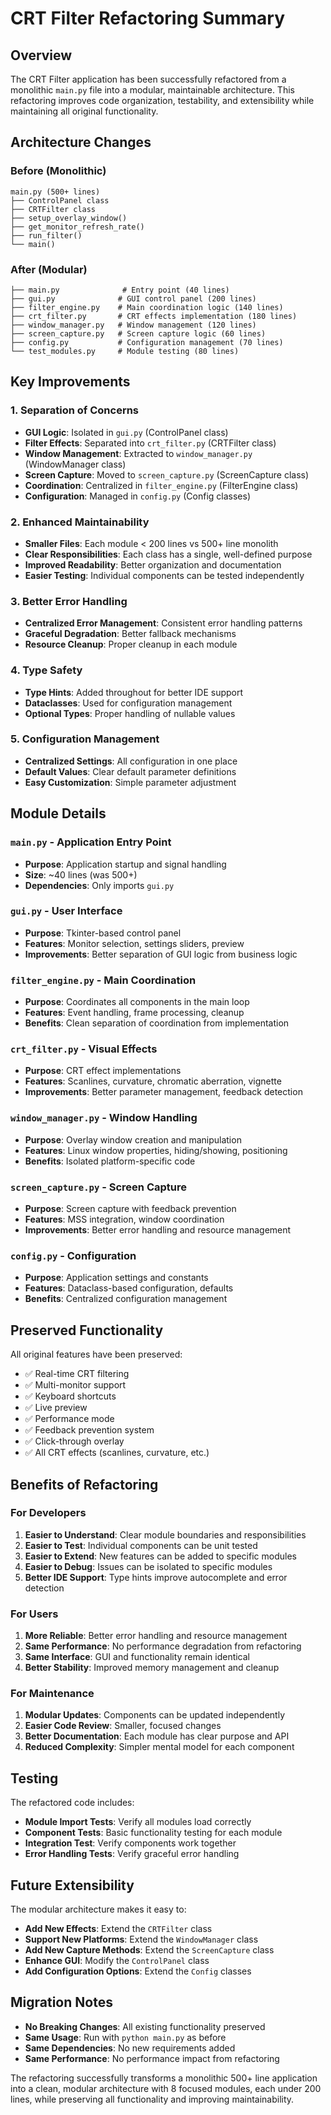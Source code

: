 # CRT Filter Refactoring Summary

## Overview

The CRT Filter application has been successfully refactored from a monolithic `main.py` file into a modular, maintainable architecture. This refactoring improves code organization, testability, and extensibility while maintaining all original functionality.

## Architecture Changes

### Before (Monolithic)
```
main.py (500+ lines)
├── ControlPanel class
├── CRTFilter class  
├── setup_overlay_window()
├── get_monitor_refresh_rate()
├── run_filter()
└── main()
```

### After (Modular)
```
├── main.py              # Entry point (40 lines)
├── gui.py              # GUI control panel (200 lines)
├── filter_engine.py    # Main coordination logic (140 lines)
├── crt_filter.py       # CRT effects implementation (180 lines)
├── window_manager.py   # Window management (120 lines)
├── screen_capture.py   # Screen capture logic (60 lines)
├── config.py           # Configuration management (70 lines)
└── test_modules.py     # Module testing (80 lines)
```

## Key Improvements

### 1. **Separation of Concerns**
- **GUI Logic**: Isolated in `gui.py` (ControlPanel class)
- **Filter Effects**: Separated into `crt_filter.py` (CRTFilter class)
- **Window Management**: Extracted to `window_manager.py` (WindowManager class)
- **Screen Capture**: Moved to `screen_capture.py` (ScreenCapture class)
- **Coordination**: Centralized in `filter_engine.py` (FilterEngine class)
- **Configuration**: Managed in `config.py` (Config classes)

### 2. **Enhanced Maintainability**
- **Smaller Files**: Each module < 200 lines vs 500+ line monolith
- **Clear Responsibilities**: Each class has a single, well-defined purpose
- **Improved Readability**: Better organization and documentation
- **Easier Testing**: Individual components can be tested independently

### 3. **Better Error Handling**
- **Centralized Error Management**: Consistent error handling patterns
- **Graceful Degradation**: Better fallback mechanisms
- **Resource Cleanup**: Proper cleanup in each module

### 4. **Type Safety**
- **Type Hints**: Added throughout for better IDE support
- **Dataclasses**: Used for configuration management
- **Optional Types**: Proper handling of nullable values

### 5. **Configuration Management**
- **Centralized Settings**: All configuration in one place
- **Default Values**: Clear default parameter definitions
- **Easy Customization**: Simple parameter adjustment

## Module Details

### `main.py` - Application Entry Point
- **Purpose**: Application startup and signal handling
- **Size**: ~40 lines (was 500+)
- **Dependencies**: Only imports `gui.py`

### `gui.py` - User Interface
- **Purpose**: Tkinter-based control panel
- **Features**: Monitor selection, settings sliders, preview
- **Improvements**: Better separation of GUI logic from business logic

### `filter_engine.py` - Main Coordination
- **Purpose**: Coordinates all components in the main loop
- **Features**: Event handling, frame processing, cleanup
- **Benefits**: Clean separation of coordination from implementation

### `crt_filter.py` - Visual Effects
- **Purpose**: CRT effect implementations
- **Features**: Scanlines, curvature, chromatic aberration, vignette
- **Improvements**: Better parameter management, feedback detection

### `window_manager.py` - Window Handling
- **Purpose**: Overlay window creation and manipulation
- **Features**: Linux window properties, hiding/showing, positioning
- **Benefits**: Isolated platform-specific code

### `screen_capture.py` - Screen Capture
- **Purpose**: Screen capture with feedback prevention
- **Features**: MSS integration, window coordination
- **Improvements**: Better error handling and resource management

### `config.py` - Configuration
- **Purpose**: Application settings and constants
- **Features**: Dataclass-based configuration, defaults
- **Benefits**: Centralized configuration management

## Preserved Functionality

All original features have been preserved:
- ✅ Real-time CRT filtering
- ✅ Multi-monitor support
- ✅ Keyboard shortcuts
- ✅ Live preview
- ✅ Performance mode
- ✅ Feedback prevention system
- ✅ Click-through overlay
- ✅ All CRT effects (scanlines, curvature, etc.)

## Benefits of Refactoring

### For Developers
1. **Easier to Understand**: Clear module boundaries and responsibilities
2. **Easier to Test**: Individual components can be unit tested
3. **Easier to Extend**: New features can be added to specific modules
4. **Easier to Debug**: Issues can be isolated to specific modules
5. **Better IDE Support**: Type hints improve autocomplete and error detection

### For Users
1. **More Reliable**: Better error handling and resource management
2. **Same Performance**: No performance degradation from refactoring
3. **Same Interface**: GUI and functionality remain identical
4. **Better Stability**: Improved memory management and cleanup

### For Maintenance
1. **Modular Updates**: Components can be updated independently
2. **Easier Code Review**: Smaller, focused changes
3. **Better Documentation**: Each module has clear purpose and API
4. **Reduced Complexity**: Simpler mental model for each component

## Testing

The refactored code includes:
- **Module Import Tests**: Verify all modules load correctly
- **Component Tests**: Basic functionality testing for each module
- **Integration Test**: Verify components work together
- **Error Handling Tests**: Verify graceful error handling

## Future Extensibility

The modular architecture makes it easy to:
- **Add New Effects**: Extend the `CRTFilter` class
- **Support New Platforms**: Extend the `WindowManager` class  
- **Add New Capture Methods**: Extend the `ScreenCapture` class
- **Enhance GUI**: Modify the `ControlPanel` class
- **Add Configuration Options**: Extend the `Config` classes

## Migration Notes

- **No Breaking Changes**: All existing functionality preserved
- **Same Usage**: Run with `python main.py` as before
- **Same Dependencies**: No new requirements added
- **Same Performance**: No performance impact from refactoring

The refactoring successfully transforms a monolithic 500+ line application into a clean, modular architecture with 8 focused modules, each under 200 lines, while preserving all functionality and improving maintainability.
